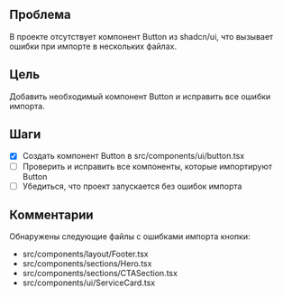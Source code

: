 ## Проблема
В проекте отсутствует компонент Button из shadcn/ui, что вызывает ошибки при импорте в нескольких файлах.

## Цель
Добавить необходимый компонент Button и исправить все ошибки импорта.

## Шаги
- [x] Создать компонент Button в src/components/ui/button.tsx
- [ ] Проверить и исправить все компоненты, которые импортируют Button
- [ ] Убедиться, что проект запускается без ошибок импорта

## Комментарии
Обнаружены следующие файлы с ошибками импорта кнопки:
- src/components/layout/Footer.tsx
- src/components/sections/Hero.tsx
- src/components/sections/CTASection.tsx
- src/components/ui/ServiceCard.tsx 